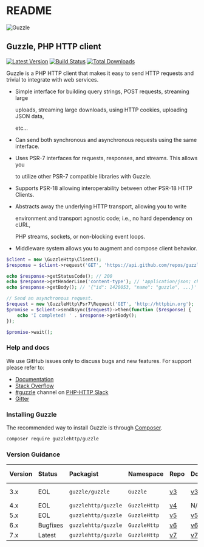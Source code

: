 # README

![Guzzle](https://github.com/suntechdevs/intram-phpsdk/tree/7b9474f6795fbe318a673a1f054d3243bcba03e4/vendor/guzzlehttp/guzzle/.github/logo.png?raw=true)

## Guzzle, PHP HTTP client

[![Latest Version](https://img.shields.io/github/release/guzzle/guzzle.svg?style=flat-square)](https://github.com/guzzle/guzzle/releases) [![Build Status](https://img.shields.io/github/workflow/status/guzzle/guzzle/CI?label=ci%20build&style=flat-square)](https://github.com/guzzle/guzzle/actions?query=workflow%3ACI) [![Total Downloads](https://img.shields.io/packagist/dt/guzzlehttp/guzzle.svg?style=flat-square)](https://packagist.org/packages/guzzlehttp/guzzle)

Guzzle is a PHP HTTP client that makes it easy to send HTTP requests and trivial to integrate with web services.

* Simple interface for building query strings, POST requests, streaming large

  uploads, streaming large downloads, using HTTP cookies, uploading JSON data,

  etc...

* Can send both synchronous and asynchronous requests using the same interface.
* Uses PSR-7 interfaces for requests, responses, and streams. This allows you

  to utilize other PSR-7 compatible libraries with Guzzle.

* Supports PSR-18 allowing interoperability between other PSR-18 HTTP Clients.
* Abstracts away the underlying HTTP transport, allowing you to write

  environment and transport agnostic code; i.e., no hard dependency on cURL,

  PHP streams, sockets, or non-blocking event loops.

* Middleware system allows you to augment and compose client behavior.

```php
$client = new \GuzzleHttp\Client();
$response = $client->request('GET', 'https://api.github.com/repos/guzzle/guzzle');

echo $response->getStatusCode(); // 200
echo $response->getHeaderLine('content-type'); // 'application/json; charset=utf8'
echo $response->getBody(); // '{"id": 1420053, "name": "guzzle", ...}'

// Send an asynchronous request.
$request = new \GuzzleHttp\Psr7\Request('GET', 'http://httpbin.org');
$promise = $client->sendAsync($request)->then(function ($response) {
    echo 'I completed! ' . $response->getBody();
});

$promise->wait();
```

### Help and docs

We use GitHub issues only to discuss bugs and new features. For support please refer to:

* [Documentation](http://guzzlephp.org/)
* [Stack Overflow](http://stackoverflow.com/questions/tagged/guzzle)
* [\#guzzle](https://app.slack.com/client/T0D2S9JCT/CE6UAAKL4) channel on [PHP-HTTP Slack](http://slack.httplug.io/)
* [Gitter](https://gitter.im/guzzle/guzzle)

### Installing Guzzle

The recommended way to install Guzzle is through [Composer](https://getcomposer.org/).

```bash
composer require guzzlehttp/guzzle
```

### Version Guidance

| Version | Status | Packagist | Namespace | Repo | Docs | PSR-7 | PHP Version |
| :--- | :--- | :--- | :--- | :--- | :--- | :--- | :--- |
| 3.x | EOL | `guzzle/guzzle` | `Guzzle` | [v3](https://github.com/guzzle/guzzle3) | [v3](http://guzzle3.readthedocs.org) | No | &gt;= 5.3.3 |
| 4.x | EOL | `guzzlehttp/guzzle` | `GuzzleHttp` | [v4](https://github.com/guzzle/guzzle/tree/4.x) | N/A | No | &gt;= 5.4 |
| 5.x | EOL | `guzzlehttp/guzzle` | `GuzzleHttp` | [v5](https://github.com/guzzle/guzzle/tree/5.3) | [v5](http://docs.guzzlephp.org/en/5.3/) | No | &gt;= 5.4 |
| 6.x | Bugfixes | `guzzlehttp/guzzle` | `GuzzleHttp` | [v6](https://github.com/guzzle/guzzle/tree/6.5) | [v6](http://docs.guzzlephp.org/en/6.5/) | Yes | &gt;= 5.5 |
| 7.x | Latest | `guzzlehttp/guzzle` | `GuzzleHttp` | [v7](https://github.com/guzzle/guzzle) | [v7](http://docs.guzzlephp.org/en/latest/) | Yes | &gt;= 7.2 |

